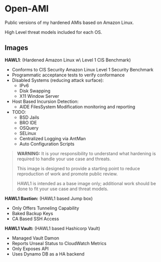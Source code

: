 # Open-AMI

Public versions of my hardened AMIs based on Amazon Linux.

High Level threat models included for each OS.

## Images

**HAWL1**: (Hardened Amazon Linux w\ Level 1 CIS Benchmark)
- Conforms to CIS Security Amazon Linux Level 1 Security Benchmark
- Programmatic acceptance tests to verify conformance
- Disabled Systems (reducing attack surface):
  - IPv6
  - Disk Swapping
  - X11 Window Server
- Host Based Incursion Detection:
  - AIDE FilesSystem Modification monitoring and reporting
- TODO:
  - BSD Jails
  - BRO IDE
  - OSQuery
  - SELinux
  - Centralized Logging via AntMan
  - Auto Configuration Scripts

> **WARNING:**
> It is your responsibility to understand what hardening is required to handle your use case and threats.
>
> This image is designed to provide a starting point to reduce reproduction of work and promote public review.
>
> HAWL1 is intended as a base image only; additional work should be done to fit your use case and threat models.

**HAWL1 Bastion:** (HAWL1 based Jump box)
- Only Offers Tunneling Capability
- Baked Backup Keys
- CA Based SSH Access

**HAWL1 Vault:** (HAWL1 based Hashicorp Vault)
- Managed Vault Damon
- Reports Unseal Status to CloudWatch Metrics
- Only Exposes API
- Uses Dynamo DB as a HA backend

